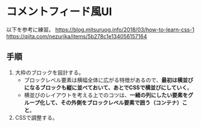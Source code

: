 # コメントフィード風UI

以下を参考に練習。
https://blog.mitsuruog.info/2018/03/how-to-learn-css-1
https://qiita.com/nezurika/items/5b278c1e134056157164

## 手順

1. 大枠のブロックを設計する。
    - ブロックレベル要素は横幅全体に広がる特徴があるので、**最初は横並びになるブロックも縦に並べておいて、あとでCSSで横並びにしていく**。
    - 横並びのレイアウトを考える上でのコツは、**一緒の列にしたい要素をグループ化して、その外側をブロックレベル要素で囲う（コンテナ）こと**。
2. CSSで調整する。